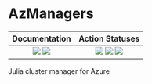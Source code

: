 # AzManagers

| **Documentation** | **Action Statuses** |
|:---:|:---:|
| [![][docs-dev-img]][docs-dev-url] [![][docs-stable-img]][docs-stable-url] | [![][doc-build-status-img]][doc-build-status-url] [![][build-status-img]][build-status-url] [![][code-coverage-img]][code-coverage-results] |

Julia cluster manager for Azure

[docs-dev-img]: https://img.shields.io/badge/docs-dev-blue.svg
[docs-dev-url]: https://chevronetc.github.io/AzManagers.jl/dev/

[docs-stable-img]: https://img.shields.io/badge/docs-stable-blue.svg
[docs-stable-url]: https://ChevronETC.github.io/AzManagers.jl/stable

[doc-build-status-img]: https://github.com/ChevronETC/AzManagers.jl/workflows/Documentation/badge.svg
[doc-build-status-url]: https://github.com/ChevronETC/AzManagers.jl/actions?query=workflow%3ADocumentation

[build-status-img]: https://github.com/ChevronETC/AzManagers.jl/workflows/Tests/badge.svg
[build-status-url]: https://github.com/ChevronETC/AzManagers.jl/actions?query=workflow%3A"Tests"

[code-coverage-img]: https://codecov.io/gh/ChevronETC/AzManagers.jl/branch/master/graph/badge.svg
[code-coverage-results]: https://codecov.io/gh/ChevronETC/AzManagers.jl
